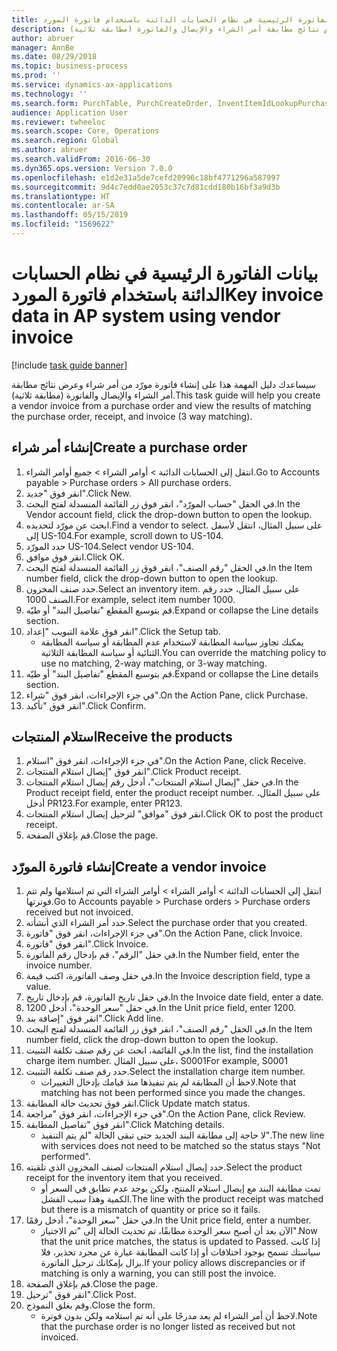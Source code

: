 ```yaml
---
title: بيانات الفاتورة الرئيسية في نظام الحسابات الدائنة باستخدام فاتورة المورد
description: سيساعدك دليل المهمة هذا على إنشاء فاتورة مورّد من أمر شراء وعرض نتائج مطابقة أمر الشراء والإيصال والفاتورة (مطابقة ثلاثية).
author: abruer
manager: AnnBe
ms.date: 08/29/2018
ms.topic: business-process
ms.prod: ''
ms.service: dynamics-ax-applications
ms.technology: ''
ms.search.form: PurchTable, PurchCreateOrder, InventItemIdLookupPurchase, PurchEditLines, VendEditInvoice, InventItemIdLookupSimple, VendInvoiceMatchingDetails
audience: Application User
ms.reviewer: twheeloc
ms.search.scope: Core, Operations
ms.search.region: Global
ms.author: abruer
ms.search.validFrom: 2016-06-30
ms.dyn365.ops.version: Version 7.0.0
ms.openlocfilehash: e1d2e31a5de7cefd20996c18bf4771296a587997
ms.sourcegitcommit: 9d4c7edd0ae2053c37c7d81cdd180b16bf3a9d3b
ms.translationtype: HT
ms.contentlocale: ar-SA
ms.lasthandoff: 05/15/2019
ms.locfileid: "1569622"
---
```

# <a name="key-invoice-data-in-ap-system-using-vendor-invoice"></a><span data-ttu-id="f18db-103">بيانات الفاتورة الرئيسية في نظام الحسابات الدائنة باستخدام فاتورة المورد</span><span class="sxs-lookup"><span data-stu-id="f18db-103">Key invoice data in AP system using vendor invoice</span></span>

[!include [task guide banner](../../includes/task-guide-banner.md)]

<span data-ttu-id="f18db-104">سيساعدك دليل المهمة هذا على إنشاء فاتورة مورّد من أمر شراء وعرض نتائج مطابقة أمر الشراء والإيصال والفاتورة (مطابقة ثلاثية).</span><span class="sxs-lookup"><span data-stu-id="f18db-104">This task guide will help you create a vendor invoice from a purchase order and view the results of matching the purchase order, receipt, and invoice (3 way matching).</span></span>


## <a name="create-a-purchase-order"></a><span data-ttu-id="f18db-105">إنشاء أمر شراء</span><span class="sxs-lookup"><span data-stu-id="f18db-105">Create a purchase order</span></span>
1. <span data-ttu-id="f18db-106">انتقل إلى الحسابات الدائنة > أوامر الشراء > جميع أوامر الشراء.</span><span class="sxs-lookup"><span data-stu-id="f18db-106">Go to Accounts payable > Purchase orders > All purchase orders.</span></span>
2. <span data-ttu-id="f18db-107">انقر فوق "جديد".</span><span class="sxs-lookup"><span data-stu-id="f18db-107">Click New.</span></span>
3. <span data-ttu-id="f18db-108">في الحقل "حساب المورّد‬"، انقر فوق زر القائمة المنسدلة لفتح البحث.</span><span class="sxs-lookup"><span data-stu-id="f18db-108">In the Vendor account field, click the drop-down button to open the lookup.</span></span>
4. <span data-ttu-id="f18db-109">ابحث عن مورّد لتحديده.</span><span class="sxs-lookup"><span data-stu-id="f18db-109">Find a vendor to select.</span></span> <span data-ttu-id="f18db-110">على سبيل المثال، انتقل لأسفل إلى US-104.</span><span class="sxs-lookup"><span data-stu-id="f18db-110">For example, scroll down to US-104.</span></span>
5. <span data-ttu-id="f18db-111">حدد المورّد US-104.</span><span class="sxs-lookup"><span data-stu-id="f18db-111">Select vendor US-104.</span></span>
6. <span data-ttu-id="f18db-112">انقر فوق موافق.</span><span class="sxs-lookup"><span data-stu-id="f18db-112">Click OK.</span></span>
7. <span data-ttu-id="f18db-113">في الحقل "رقم الصنف"، انقر فوق زر القائمة المنسدلة لفتح البحث.</span><span class="sxs-lookup"><span data-stu-id="f18db-113">In the Item number field, click the drop-down button to open the lookup.</span></span>
8. <span data-ttu-id="f18db-114">حدد صنف المخزون.</span><span class="sxs-lookup"><span data-stu-id="f18db-114">Select an inventory item.</span></span> <span data-ttu-id="f18db-115">على سبيل المثال، حدد رقم الصنف 1000.</span><span class="sxs-lookup"><span data-stu-id="f18db-115">For example, select item number 1000.</span></span>
9. <span data-ttu-id="f18db-116">قم بتوسيع المقطع "تفاصيل البند" أو طيّه.</span><span class="sxs-lookup"><span data-stu-id="f18db-116">Expand or collapse the Line details section.</span></span>
10. <span data-ttu-id="f18db-117">انقر فوق علامة التبويب "إعداد".</span><span class="sxs-lookup"><span data-stu-id="f18db-117">Click the Setup tab.</span></span>
    * <span data-ttu-id="f18db-118">يمكنك تجاوز سياسة المطابقة لاستخدام عدم المطابقة أو سياسة المطابقة الثنائية أو سياسة المطابقة الثلاثية.</span><span class="sxs-lookup"><span data-stu-id="f18db-118">You can override the matching policy to use no matching, 2-way matching, or 3-way matching.</span></span>  
11. <span data-ttu-id="f18db-119">قم بتوسيع المقطع "تفاصيل البند" أو طيّه.</span><span class="sxs-lookup"><span data-stu-id="f18db-119">Expand or collapse the Line details section.</span></span>
12. <span data-ttu-id="f18db-120">في جزء الإجراءات، انقر فوق "شراء".</span><span class="sxs-lookup"><span data-stu-id="f18db-120">On the Action Pane, click Purchase.</span></span>
13. <span data-ttu-id="f18db-121">انقر فوق "تأكيد".</span><span class="sxs-lookup"><span data-stu-id="f18db-121">Click Confirm.</span></span>

## <a name="receive-the-products"></a><span data-ttu-id="f18db-122">استلام المنتجات</span><span class="sxs-lookup"><span data-stu-id="f18db-122">Receive the products</span></span>
1. <span data-ttu-id="f18db-123">في جزء الإجراءات، انقر فوق "استلام".</span><span class="sxs-lookup"><span data-stu-id="f18db-123">On the Action Pane, click Receive.</span></span>
2. <span data-ttu-id="f18db-124">انقر فوق "إيصال استلام المنتجات".</span><span class="sxs-lookup"><span data-stu-id="f18db-124">Click Product receipt.</span></span>
3. <span data-ttu-id="f18db-125">في حقل "إيصال استلام المنتجات"، أدخل رقم إيصال استلام المنتجات.</span><span class="sxs-lookup"><span data-stu-id="f18db-125">In the Product receipt field, enter the product receipt number.</span></span> <span data-ttu-id="f18db-126">على سبيل المثال، أدخل PR123.</span><span class="sxs-lookup"><span data-stu-id="f18db-126">For example, enter PR123.</span></span>
4. <span data-ttu-id="f18db-127">انقر فوق "موافق" لترحيل إيصال استلام المنتجات.</span><span class="sxs-lookup"><span data-stu-id="f18db-127">Click OK to post the product receipt.</span></span>
5. <span data-ttu-id="f18db-128">قم بإغلاق الصفحة.</span><span class="sxs-lookup"><span data-stu-id="f18db-128">Close the page.</span></span>

## <a name="create-a-vendor-invoice"></a><span data-ttu-id="f18db-129">إنشاء فاتورة المورّد</span><span class="sxs-lookup"><span data-stu-id="f18db-129">Create a vendor invoice</span></span>
1. <span data-ttu-id="f18db-130">انتقل إلى الحسابات الدائنة > أوامر الشراء > أوامر الشراء التي تم استلامها ولم تتم فوترتها‬.</span><span class="sxs-lookup"><span data-stu-id="f18db-130">Go to Accounts payable > Purchase orders > Purchase orders received but not invoiced.</span></span>
2. <span data-ttu-id="f18db-131">حدد أمر الشراء الذي أنشأته.</span><span class="sxs-lookup"><span data-stu-id="f18db-131">Select the purchase order that you created.</span></span>
3. <span data-ttu-id="f18db-132">في جزء الإجراءات، انقر فوق "فاتورة".</span><span class="sxs-lookup"><span data-stu-id="f18db-132">On the Action Pane, click Invoice.</span></span>
4. <span data-ttu-id="f18db-133">انقر فوق "فاتورة".</span><span class="sxs-lookup"><span data-stu-id="f18db-133">Click Invoice.</span></span>
5. <span data-ttu-id="f18db-134">في حقل "الرقم"، قم بإدخال رقم الفاتورة.</span><span class="sxs-lookup"><span data-stu-id="f18db-134">In the Number field, enter the invoice number.</span></span>
6. <span data-ttu-id="f18db-135">في حقل وصف الفاتورة، اكتب قيمة.</span><span class="sxs-lookup"><span data-stu-id="f18db-135">In the Invoice description field, type a value.</span></span>
7. <span data-ttu-id="f18db-136">في حقل تاريخ الفاتورة، قم بإدخال تاريخ.</span><span class="sxs-lookup"><span data-stu-id="f18db-136">In the Invoice date field, enter a date.</span></span>
8. <span data-ttu-id="f18db-137">في حقل "سعر الوحدة"، أدخل 1200.</span><span class="sxs-lookup"><span data-stu-id="f18db-137">In the Unit price field, enter 1200.</span></span>
9. <span data-ttu-id="f18db-138">انقر فوق "إضافة بند".</span><span class="sxs-lookup"><span data-stu-id="f18db-138">Click Add line.</span></span>
10. <span data-ttu-id="f18db-139">في الحقل "رقم الصنف"، انقر فوق زر القائمة المنسدلة لفتح البحث.</span><span class="sxs-lookup"><span data-stu-id="f18db-139">In the Item number field, click the drop-down button to open the lookup.</span></span>
11. <span data-ttu-id="f18db-140">في القائمة، ابحث عن رقم صنف تكلفة التثبيت.</span><span class="sxs-lookup"><span data-stu-id="f18db-140">In the list, find the installation charge item number.</span></span> <span data-ttu-id="f18db-141">على سبيل المثال، S0001</span><span class="sxs-lookup"><span data-stu-id="f18db-141">For example, S0001</span></span>
12. <span data-ttu-id="f18db-142">حدد رقم صنف تكلفة التثبيت.</span><span class="sxs-lookup"><span data-stu-id="f18db-142">Select the installation charge item number.</span></span>
    * <span data-ttu-id="f18db-143">لاحظ أن المطابقة لم يتم تنفيذها منذ قيامك بإدخال التغييرات.</span><span class="sxs-lookup"><span data-stu-id="f18db-143">Note that matching has not been performed since you made the changes.</span></span>  
13. <span data-ttu-id="f18db-144">انقر فوق تحديث حالة المطابقة.</span><span class="sxs-lookup"><span data-stu-id="f18db-144">Click Update match status.</span></span>
14. <span data-ttu-id="f18db-145">في جزء الإجراءات، انقر فوق "مراجعة".</span><span class="sxs-lookup"><span data-stu-id="f18db-145">On the Action Pane, click Review.</span></span>
15. <span data-ttu-id="f18db-146">انقر فوق "تفاصيل المطابقة".</span><span class="sxs-lookup"><span data-stu-id="f18db-146">Click Matching details.</span></span>
    * <span data-ttu-id="f18db-147">لا حاجة إلى مطابقة البند الجديد حتى تبقى الحالة "لم يتم التنفيذ‬".</span><span class="sxs-lookup"><span data-stu-id="f18db-147">The new line with services does not need to be matched so the status stays "Not performed".</span></span>  
16. <span data-ttu-id="f18db-148">حدد إيصال استلام المنتجات لصنف المخزون الذي تلقيته.</span><span class="sxs-lookup"><span data-stu-id="f18db-148">Select the product receipt for the inventory item that you received.</span></span>
    * <span data-ttu-id="f18db-149">تمت مطابقة البند مع إيصال استلام المنتج، ولكن يوجد عدم تطابق في السعر أو الكمية وهذا سبب الفشل.</span><span class="sxs-lookup"><span data-stu-id="f18db-149">The line with the product receipt was matched but there is a mismatch of quantity or price so it fails.</span></span>  
17. <span data-ttu-id="f18db-150">في حقل "سعر الوحدة"، أدخل رقمًا.</span><span class="sxs-lookup"><span data-stu-id="f18db-150">In the Unit price field, enter a number.</span></span>
    * <span data-ttu-id="f18db-151">الآن بعد أن أصبح سعر الوحدة مطابقًا، تم تحديث الحالة إلى "تم الاجتياز‬".</span><span class="sxs-lookup"><span data-stu-id="f18db-151">Now that the unit price matches, the status is updated to Passed.</span></span> <span data-ttu-id="f18db-152">إذا كانت سياستك تسمح بوجود اختلافات أو إذا كانت المطابقة عبارة عن مجرد تحذير، فلا يزال بإمكانك ترحيل الفاتورة.</span><span class="sxs-lookup"><span data-stu-id="f18db-152">If your policy allows discrepancies or if matching is only a warning, you can still post the invoice.</span></span>  
18. <span data-ttu-id="f18db-153">قم بإغلاق الصفحة.</span><span class="sxs-lookup"><span data-stu-id="f18db-153">Close the page.</span></span>
19. <span data-ttu-id="f18db-154">انقر فوق "ترحيل".</span><span class="sxs-lookup"><span data-stu-id="f18db-154">Click Post.</span></span>
20. <span data-ttu-id="f18db-155">وقم بغلق النموذج.</span><span class="sxs-lookup"><span data-stu-id="f18db-155">Close the form.</span></span>
    * <span data-ttu-id="f18db-156">لاحظ أن أمر الشراء لم يعد مدرجًا على أنه تم استلامه ولكن بدون فوترة.‬</span><span class="sxs-lookup"><span data-stu-id="f18db-156">Note that the purchase order is no longer listed as received but not invoiced.</span></span>  

